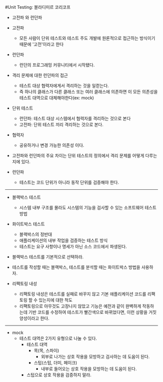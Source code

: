 #Unit Testing: 블라디미르 코리코프

- 고전파 와 런던파
- 고전파
  - 모든 사람이 단위 테스트와 테스트 주도 개발에 원론적으로 접근하는 방식이기 때문에 '고전'이라고 한다
- 런던파
  - 런던의 프로그래밍 커뮤니티에서 시작됐다.
- 격리 문제에 대한 런던파의 접근
  - 테스트 대상 협력자에게서 격리하는 것을 일컫는다.
  - 즉 하나의 클래스가 다른 클래스 또는 여러 클래스에 의존하면 이 모든 의존성을 테스트 대역으로 대체해야한다(ex: mock)
- 단위 테스트
  - 런던파: 테스트 대상 시스템에서 협력자를 격리하는 것으로 본다
  - 고전파: 단위 테스트 끼리 격리하는 것으로 본다.
- 협력자
  - 공유하거나 변경 가능한 의존성 이다.
- 고전파와 런던파의 주요 차이는 단위 테스트의 정의에서 격리 문제를 어떻게 다루는지에 있다.

- 런던파
  - 테스트는 코드 단위가 아니라 동작 단위를 검증해야 한다.

---
- 블랙박스 테스트
  - 시스템 내부 구조를 몰라도 시스템의 기능을 검사할 수 있는 소프트웨어 테스트 방법
- 화이트박스 테스트
  - 블랙박스의 정반대
  - 애플리케이션의 내부 작업을 검증하는 테스트 방식
  - 테스트는 요구 사항이나 명세가 아닌 소스 코드에서 파생된다.
- 블랙박스 테스트를 기본적으로 선택하라.
- 테스트를 작성할 때는 블랙박스, 테스트를 분석할 때는 화이트박스 방법을 사용하자.

- 리팩토링 내성
  - 리팩토링 내성은 테스트를 실패로 바꾸지 않고 기본 애플리케이션 코드를 리팩토링 할 수 있는지에 대한 척도
  - 리팩토링으로 아무것도 고장나지 않았고 기능은 예전과 같이 완벽하게 작동하는데 기반 코드를 수정하여 테스트가 빨간색으로 바뀌었다면, 이런 상황을 거짓 양성이라고 한다.

---
- mock
  - 테스트 대역은 2가지 유형으로 나눌 수 있다.
    - 테스트 대역
      - 목(목, 스파이)
        - 외부로 나가는 상호 작용을 모방하고 검사하는 데 도움이 된다.
      - 스텁(스텁, 더미, 페이크)
        - 내부로 들어오는 상호 작용을 모방하는 데 도움이 된다.
    - 스텁으로 상호 작용을 검증하지 말라.
    
